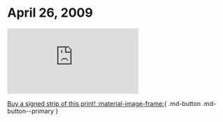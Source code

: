 # April 26, 2009

![](https://www.achewood.com/comic.php?date=04262009)

[Buy a signed strip of this print! :material-image-frame:](https://achewood-holiday-pop-up.myshopify.com/products/strip#04262009){ .md-button .md-button--primary }
